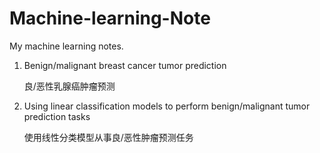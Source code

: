 # Machine-learning-Note
My machine learning notes.
1. Benign/malignant breast cancer tumor prediction
   
   良/恶性乳腺癌肿瘤预测
2. Using linear classification models to perform benign/malignant tumor prediction tasks
   
   使用线性分类模型从事良/恶性肿瘤预测任务
